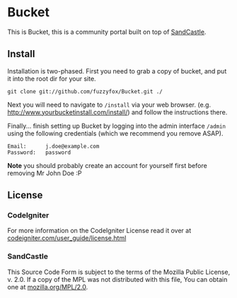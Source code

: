 # Bucket
This is Bucket, this is a community portal built on top of [SandCastle](http://www.github.com/fuzzyfox/SandCastle).

## Install
Installation is two-phased. First you need to grab a copy of bucket, and put it into the root dir for your site.
	
	git clone git://github.com/fuzzyfox/Bucket.git ./
	
Next you will need to navigate to `/install` via your web browser. (e.g. http://www.yourbucketinstall.com/install/) and follow the instructions there.

Finally... finish setting up Bucket by logging into the admin interface `/admin` using the following credentials (which we recommend you remove ASAP).

	Email:		j.doe@example.com
	Password:	password
	
**Note** you should probably create an account for yourself first before removing Mr John Doe :P

## License
### CodeIgniter
For more information on the CodeIgniter License read it over at [codeigniter.com/user_guide/license.html](http://codeigniter.com/user_guide/license.html)

### SandCastle
This Source Code Form is subject to the terms of the Mozilla Public License, v. 2.0. If a copy of the MPL was not distributed with this file, You can obtain one at [mozilla.org/MPL/2.0](http://mozilla.org/MPL/2.0/).